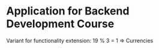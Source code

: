 # Application for Backend Development Course

Variant for functionality extension: 19 % 3 = 1 => Currencies
